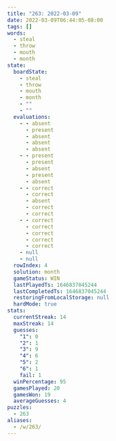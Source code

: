```yaml
---
title: "263: 2022-03-09"
date: 2022-03-09T06:44:05-08:00
tags: []
words:
  - steal
  - throw
  - mouth
  - month
state:
  boardState:
    - steal
    - throw
    - mouth
    - month
    - ""
    - ""
  evaluations:
    - - absent
      - present
      - absent
      - absent
      - absent
    - - present
      - present
      - absent
      - present
      - absent
    - - correct
      - correct
      - absent
      - correct
      - correct
    - - correct
      - correct
      - correct
      - correct
      - correct
    - null
    - null
  rowIndex: 4
  solution: month
  gameStatus: WIN
  lastPlayedTs: 1646837045244
  lastCompletedTs: 1646837045244
  restoringFromLocalStorage: null
  hardMode: true
stats:
  currentStreak: 14
  maxStreak: 14
  guesses:
    "1": 0
    "2": 1
    "3": 9
    "4": 6
    "5": 2
    "6": 1
    fail: 1
  winPercentage: 95
  gamesPlayed: 20
  gamesWon: 19
  averageGuesses: 4
puzzles:
  - 263
aliases:
  - /w/263/
---
```

<!-- more -->
